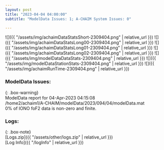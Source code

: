 ```yaml
---
layout: post
title: "2023-04-04 04:00:00"
subtitle: "ModelData Issues: 1; A-CHAIM System Issues: 0"

---
```


![]({{ "/assets/img/achaimDataStatsShort-2309404.png" | relative_url }})
![]({{ "/assets/img/achaimDataStatsLong00-2309404.png" | relative_url }})
![]({{ "/assets/img/achaimDataStatsLong01-2309404.png" | relative_url }})
![]({{ "/assets/img/achaimDataStatsLong02-2309404.png" | relative_url }})
![]({{ "/assets/img/modelDataDataStats-2309404.png" | relative_url }})
![]({{ "/assets/img/modelDataStationStats-2309404.png" | relative_url }})
![]({{ "/assets/img/achaimRunTime-2309404.png" | relative_url }})


### ModelData Issues:  
  
{: .box-warning}  
 ModelData report for 04-Apr-2023 04:15:08   
 /home2/achaim1/A-CHAIM/modelData/2023/094/04/modelData.mat   
 0% of IONO foF2 data is non-zero and finite.   
  


### Logs:  
  
{: .box-note}  
[Logs.zip]({{ "/assets/other/logs.zip" | relative_url }})  
[Log Info]({{ "/logInfo" | relative_url }})  
